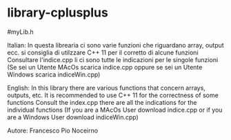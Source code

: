 # library-cplusplus

#myLib.h


Italian:
In questa librearia ci sono varie funzioni che riguardano array, output ecc. si consiglia di utilzzare C++ 11 per il corretto di alcune funzioni
Consultare l'indice.cpp li ci sono tutte le indicazioni per le singole funzioni 
(Se sei un Utente MAcOs scarica indice.cpp oppure se sei un Utente Windows scarica indiceWin.cpp)

English:
In this library there are various functions that concern arrays, outputs, etc. It is recommended to use C++ 11 for the correctness of some functions
Consult the index.cpp there are all the indications for the individual functions
(If you are a MAcOs User download indice.cpp or if you are a Windows User download indiceWin.cpp)

Autore: Francesco Pio Noceirno
